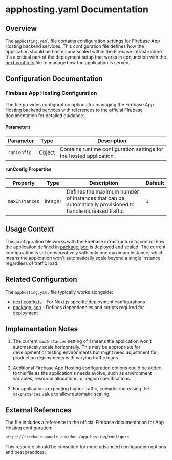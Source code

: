 # apphosting.yaml Documentation

## Overview
The `apphosting.yaml` file contains configuration settings for Firebase App Hosting backend services. This configuration file defines how the application should be hosted and scaled within the Firebase infrastructure. It's a critical part of the deployment setup that works in conjunction with the [next.config.ts](next.config.ts.md) file to manage how the application is served.

## Configuration Documentation

### Firebase App Hosting Configuration

The file provides configuration options for managing the Firebase App Hosting backend services with references to the official Firebase documentation for detailed guidance.

#### Parameters

| Parameter | Type | Description |
|-----------|------|-------------|
| `runConfig` | Object | Contains runtime configuration settings for the hosted application |

#### runConfig Properties

| Property | Type | Description | Default |
|----------|------|-------------|---------|
| `maxInstances` | Integer | Defines the maximum number of instances that can be automatically provisioned to handle increased traffic | `1` |

## Usage Context

This configuration file works with the Firebase infrastructure to control how the application defined in [package.json](package.json.md) is deployed and scaled. The current configuration is set conservatively with only one maximum instance, which means the application won't automatically scale beyond a single instance regardless of traffic load.

## Related Configuration

The `apphosting.yaml` file typically works alongside:

- [next.config.ts](next.config.ts.md) - For Next.js specific deployment configurations
- [package.json](package.json.md) - Defines dependencies and scripts required for deployment

## Implementation Notes

1. The current `maxInstances` setting of 1 means the application won't automatically scale horizontally. This may be appropriate for development or testing environments but might need adjustment for production deployments with varying traffic loads.

2. Additional Firebase App Hosting configuration options could be added to this file as the application's needs evolve, such as environment variables, resource allocations, or region specifications.

3. For applications expecting higher traffic, consider increasing the `maxInstances` value to allow automatic scaling.

## External References

The file includes a reference to the official Firebase documentation for App Hosting configuration:
```
https://firebase.google.com/docs/app-hosting/configure
```
This resource should be consulted for more advanced configuration options and best practices.